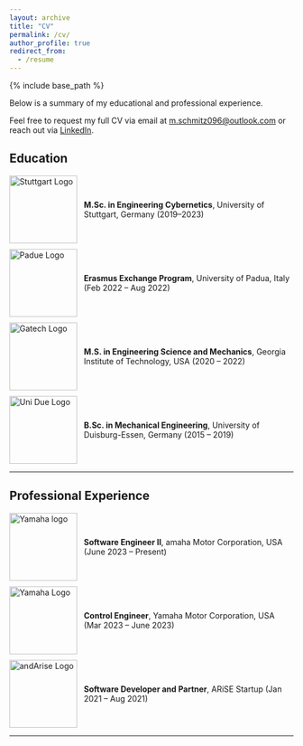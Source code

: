 ```yaml
---
layout: archive
title: "CV"
permalink: /cv/
author_profile: true
redirect_from:
  - /resume
---
```


{% include base_path %}

Below is a summary of my educational and professional experience. 

Feel free to request my full CV via email at [m.schmitz096@outlook.com](mailto:m.schmitz096@outlook.com) or reach out via [LinkedIn](https://www.linkedin.com/in/sjmxschm).

<!-- You can also download the **full version of my CV [here](https://github.com/sjmxschm/sjmxschm.github.io/raw/master/files/CV_Max_Schmitz_PhD_2024.pdf).**
-->

## Education  


<div style="display: flex; align-items: center; margin-bottom: 10px;">
  <img src="{{ '/images/logos/unistuttgart_logo_englisch_cmyk-01.png' | relative_url }}" alt="Stuttgart Logo" width="120" style="margin-right: 12px;">
  <div>
    <strong>M.Sc. in Engineering Cybernetics</strong>, University of Stuttgart, Germany (2019–2023)
  </div>
</div>

<div style="display: flex; align-items: center; margin-bottom: 10px;">
  <img src="{{ '/images/logos/UniPadovaLogo.png' | relative_url }}" alt="Padue Logo" width="120" style="margin-right: 12px;">
  <div>
    <strong>Erasmus Exchange Program</strong>, University of Padua, Italy (Feb 2022 – Aug 2022) 
  </div>
</div>

<div style="display: flex; align-items: center; margin-bottom: 10px;">
  <img src="{{ '/images/logos/GeorgiaTech_RGB.png' | relative_url }}" alt="Gatech Logo" width="120" style="margin-right: 12px;">
  <div>
    <strong>M.S. in Engineering Science and Mechanics</strong>, Georgia Institute of Technology, USA (2020 – 2022) 
  </div>
</div>

<div style="display: flex; align-items: center; margin-bottom: 10px;">
  <img src="{{ '/images/logos/Uni-duisburg-essen-logo-2022.jpg' | relative_url }}" alt="Uni Due Logo" width="120" style="margin-right: 12px;">
  <div>
    <strong>B.Sc. in Mechanical Engineering</strong>, University of Duisburg-Essen, Germany (2015 – 2019)  
  </div>
</div>

---

## Professional Experience

<div style="display: flex; align-items: center; margin-bottom: 10px;">
  <img src="{{ '/images/logos/yamaha_motor_logo.png' | relative_url }}" alt="Yamaha logo" width="120" style="margin-right: 12px;">
  <div>
    <strong>Software Engineer II</strong>, amaha Motor Corporation, USA (June 2023 – Present)  
  </div>
</div>

<div style="display: flex; align-items: center; margin-bottom: 10px;">
  <img src="{{ '/images/logos/yamaha_motor_logo.png' | relative_url }}" alt="Yamaha Logo" width="120" style="margin-right: 12px;">
  <div>
    <strong>Control Engineer</strong>, Yamaha Motor Corporation, USA (Mar 2023 – June 2023)  
  </div>
</div>

<div style="display: flex; align-items: center; margin-bottom: 10px;">
  <img src="{{ '/images/logos/AriseLogo_cut.png ' | relative_url }}" alt="andArise Logo" width="120" style="margin-right: 12px;">
  <div>
    <strong>Software Developer and Partner</strong>, ARiSE Startup (Jan 2021 – Aug 2021) 
  </div>
</div>

---

<!--
You can explore more about my projects and professional journey through the **full version of my CV [here](https://github.com/sjmxschm/sjmxschm.github.io/raw/master/files/CV_Max_Schmitz_PhD_2024.pdf)** or reach out via [LinkedIn](https://www.linkedin.com/in/sjmxschm).
-->